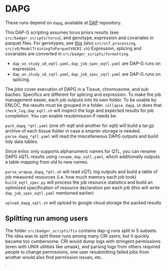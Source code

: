 # DAPG

These runs depend on `dapg`, available at [DAP](https://github.com/xqwen/dap) repository.

This DAP-G scripting assumes torus priors results (see `src/badger_scripts/torus`), and  genotype, expression and covariates in parquet files.
For genotypes, see [this](https://github.com/hakyimlab/summary-gwas-imputation/wiki/Reference-Data-Set-Compilation) (also `src/vcf_processing`, `src/v8/ModelTrainingToParquetV8CRI.sh`)
Expression, splicing and covariates are converted in `src/badger_scripts/formatting`.

- `dap_on_study_v8_eqtl.yaml`, `dap_job_spec_eqtl.yaml` are DAP-G runs on expression. 
- `dap_on_study_v8_sqtl.yaml`, `dap_job_spec_sqtl.yaml` are DAP-G runs on splicing.

The jobs cover execution of DAPG in a Tissue, chromosome, and sub baches. Specifics are different for splicing and expression.
To make the job management easier, each job outputs into its own folder. To be usable by ENLOC, the results must be grouped in a folder.
`collapse_dapg.sh` does that.
`check_log_dap_eqtl.sh` will inspect the logs and expected results for job completion. You can enable resubmission if needs be.

`pack_dapg_*qtl.yaml` (one ofr eqtl and another for sqtl)  will build a tar.gz archive of each tissue folder in case a smarter storage is needed.
`parse_dapg_*qtl.yaml` will read the miscellaneous DAPG outputs and build tidy data tables.
 
 Since enloc only supports alphanumeric names for QTL, you can rename DAPG sQTL results using `rename_dap_sqtl.yaml`, which additionally outputs a table mapping from old to new names.
 
 `parse_wrapup_dapg_*qtl.sh` will read xQTL log outputs and build a table of job measured resources (i.e. how much memory each job took)
 `build_eqtl_spec.py` will process the job resource statistics and build an optimized specification of resource declaration per each job (this will write `dap_job_spec_eqtl.yaml` mentioned earlier)
  
 `upload_dapg_sqtl.sh` will upload to google cloud storage the packed results
 
## Splitting run among users

The folder `src/badger_scripts/fix` contains dap-g runs split in 5 subsets. The idea was to split these runs among many CRI users;
but it quickly became too cumbersome. CRI would dump logs with stringent permissions (even with UNIX utilities like umask), and parsing logs
from others required people to change permissions, one user resubmitting failed jobs from another would also find permission issues, etc.
 
 

`